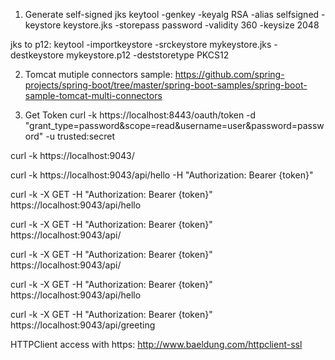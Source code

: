 1. Generate self-signed jks
keytool -genkey -keyalg RSA -alias selfsigned -keystore keystore.jks -storepass password -validity 360 -keysize 2048

jks to p12:
keytool -importkeystore -srckeystore mykeystore.jks -destkeystore mykeystore.p12 -deststoretype PKCS12

2. Tomcat mutiple connectors sample:
https://github.com/spring-projects/spring-boot/tree/master/spring-boot-samples/spring-boot-sample-tomcat-multi-connectors

3. Get Token
curl -k https://localhost:8443/oauth/token -d "grant_type=password&scope=read&username=user&password=password" -u trusted:secret


curl -k https://localhost:9043/

curl -k https://localhost:9043/api/hello -H "Authorization: Bearer {token}"

curl -k -X GET -H "Authorization: Bearer {token}" https://localhost:9043/api/hello

curl -k -X GET -H "Authorization: Bearer {token}" https://localhost:9043/api/

curl -k -X GET -H "Authorization: Bearer {token}" https://localhost:9043/api/

curl -k -X GET -H "Authorization: Bearer {token}" https://localhost:9043/api/hello

curl -k -X GET -H "Authorization: Bearer {token}" https://localhost:9043/api/greeting


HTTPClient access with https:
http://www.baeldung.com/httpclient-ssl